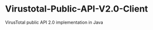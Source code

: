Virustotal-Public-API-V2.0-Client
=================================

VirusTotal public API 2.0 implementation in Java
